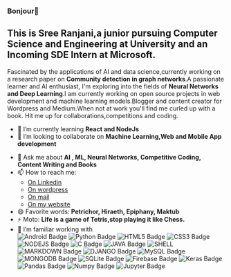 ### Bonjour👋
## This is Sree Ranjani,a junior pursuing Computer Science and Engineering at University and an Incoming SDE Intern at Microsoft. 
Fascinated by the applications of AI and data science,currently working on a research paper on **Community detection in graph networks**.A passionate learner and AI enthusiast, I'm exploring into the fields of **Neural Networks and Deep Learning**.I am currently working on open source projects in web development and machine learning models.Blogger and content creator for Wordpress and Medium.When not at work you'll find me curled up with a book.
Hit me up for collaborations,competitions and coding.


<!-- **ranjiparker/ranjiparker** is a ✨ _special_ ✨ repository because its `README.md` (this file) appears on your GitHub profile.-->



<!--- 🔭 I’m currently working on -->
- 🌱 I’m currently learning **React and NodeJs**
- 👯 I’m looking to collaborate on **Machine Learning,Web and Mobile App development**
<!--- 🤔 I’m looking for help with ... -->
- 💬 Ask me about **AI , ML, Neural Networks, Competitive Coding, Content Writing and Books**
- 📫 How to reach me: 
    *  [On Linkedin](https://www.linkedin.com/in/r-sree-ranjani-b89210180/)
    *  [On wordpress](https://heyfolk.home.blog/)
    *  [On mail](mailto:ranjanibabu25@gmail.com?subject=[GitHub]%20Source%20Han%20Sans)
    *  [On my website](http://sreeranjani.pythonanywhere.com/)
- 😄 Favorite words: **Petrichor, Hiraeth, Epiphany, Maktub**
- ⚡ Moto: **Life is a game of Tetris,stop playing it like Chess.**
- 🔭 I’m familiar working with  
![Android Badge](https://img.shields.io/badge/Android-3DDC84?style=for-the-badge&logo=android&logoColor=white)
![Python Badge](https://img.shields.io/badge/Python-3776AB?style=for-the-badge&logo=python&logoColor=white)
![HTML5 Badge](https://img.shields.io/badge/HTML5-E34F26?style=for-the-badge&logo=html5&logoColor=white)
![CSS3 Badge](https://img.shields.io/badge/CSS3-1572B6?style=for-the-badge&logo=css3&logoColor=white)
![NODEJS Badge](https://img.shields.io/badge/Node.js-43853D?style=for-the-badge&logo=node.js&logoColor=white)
![C Badge](https://img.shields.io/badge/C-00599C?style=for-the-badge&logo=c&logoColor=white)
![JAVA Badge](https://img.shields.io/badge/Java-ED8B00?style=for-the-badge&logo=java&logoColor=white)
![SHELL](https://img.shields.io/badge/Shell_Script-121011?style=for-the-badge&logo=gnu-bash&logoColor=white)
![MARKDOWN Badge](https://img.shields.io/badge/Markdown-000000?style=for-the-badge&logo=markdown&logoColor=white)
![DJANGO Badge](https://img.shields.io/badge/Django-092E20?style=for-the-badge&logo=django&logoColor=white)
![MySQL Badge](https://img.shields.io/badge/MySQL-00000F?style=for-the-badge&logo=mysql&logoColor=white)
![MONGODB Badge](https://img.shields.io/badge/MongoDB-4EA94B?style=for-the-badge&logo=mongodb&logoColor=white)
![SQLite Badge](https://img.shields.io/badge/SQLite-07405E?style=for-the-badge&logo=sqlite&logoColor=white)
![Firebase Badge](https://img.shields.io/badge/firebase%20-%23039BE5.svg?&style=for-the-badge&logo=firebase)
![Keras Badge](https://img.shields.io/badge/Keras%20-%23D00000.svg?&style=for-the-badge&logo=Keras&logoColor=white)
![Pandas Badge](https://img.shields.io/badge/pandas%20-%23150458.svg?&style=for-the-badge&logo=pandas&logoColor=white)
![Numpy Badge](https://img.shields.io/badge/numpy%20-%23013243.svg?&style=for-the-badge&logo=numpy&logoColor=white)
![Jupyter Badge](https://img.shields.io/badge/Jupyter%20-%23F37626.svg?&style=for-the-badge&logo=Jupyter&logoColor=white)

